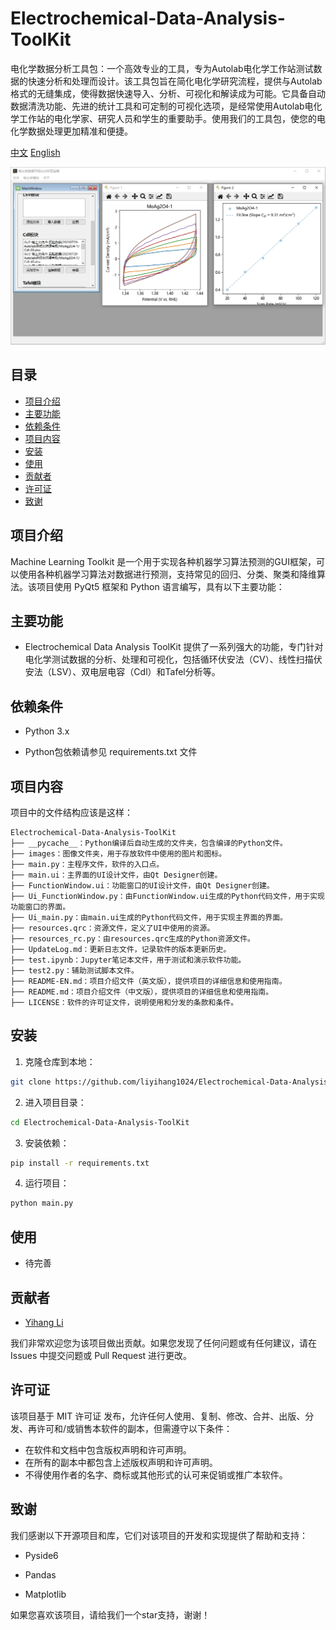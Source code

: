 # Electrochemical-Data-Analysis-ToolKit
电化学数据分析工具包：一个高效专业的工具，专为Autolab电化学工作站测试数据的快速分析和处理而设计。该工具包旨在简化电化学研究流程，提供与Autolab格式的无缝集成，使得数据快速导入、分析、可视化和解读成为可能。它具备自动数据清洗功能、先进的统计工具和可定制的可视化选项，是经常使用Autolab电化学工作站的电化学家、研究人员和学生的重要助手。使用我们的工具包，使您的电化学数据处理更加精准和便捷。

<div class="language-selector">
  <a href="README.md">中文</a>
  <a href="README-EN.md">English</a>
</div>

![图片](./images/usage.png)

## 目录

- [项目介绍](#项目介绍)
- [主要功能](#主要功能)
- [依赖条件](#依赖条件)
- [项目内容](#项目内容)
- [安装](#安装)
- [使用](#使用)
- [贡献者](#贡献者)
- [许可证](#许可证)
- [致谢](#致谢)


## 项目介绍

Machine Learning Toolkit 是一个用于实现各种机器学习算法预测的GUI框架，可以使用各种机器学习算法对数据进行预测，支持常见的回归、分类、聚类和降维算法。该项目使用 PyQt5 框架和 Python 语言编写，具有以下主要功能：

## 主要功能

- Electrochemical Data Analysis ToolKit 提供了一系列强大的功能，专门针对电化学测试数据的分析、处理和可视化，包括循环伏安法（CV）、线性扫描伏安法（LSV）、双电层电容（Cdl）和Tafel分析等。

## 依赖条件

- Python 3.x

- Python包依赖请参见 requirements.txt 文件

## 项目内容

项目中的文件结构应该是这样：

```
Electrochemical-Data-Analysis-ToolKit
├── __pycache__：Python编译后自动生成的文件夹，包含编译的Python文件。
├── images：图像文件夹，用于存放软件中使用的图片和图标。
├── main.py：主程序文件，软件的入口点。
├── main.ui：主界面的UI设计文件，由Qt Designer创建。
├── FunctionWindow.ui：功能窗口的UI设计文件，由Qt Designer创建。
├── Ui_FunctionWindow.py：由FunctionWindow.ui生成的Python代码文件，用于实现功能窗口的界面。
├── Ui_main.py：由main.ui生成的Python代码文件，用于实现主界面的界面。
├── resources.qrc：资源文件，定义了UI中使用的资源。
├── resources_rc.py：由resources.qrc生成的Python资源文件。
├── UpdateLog.md：更新日志文件，记录软件的版本更新历史。
├── test.ipynb：Jupyter笔记本文件，用于测试和演示软件功能。
├── test2.py：辅助测试脚本文件。
├── README-EN.md：项目介绍文件（英文版），提供项目的详细信息和使用指南。
├── README.md：项目介绍文件（中文版），提供项目的详细信息和使用指南。
├── LICENSE：软件的许可证文件，说明使用和分发的条款和条件。
```

## 安装

1. 克隆仓库到本地：

```bash
git clone https://github.com/liyihang1024/Electrochemical-Data-Analysis-ToolKit.git
```

2. 进入项目目录：

```bash
cd Electrochemical-Data-Analysis-ToolKit
```

3. 安装依赖：

```bash
pip install -r requirements.txt
```

4. 运行项目：
```bash
python main.py
```

## 使用

- 待完善

## 贡献者

- [Yihang Li](https://www.x-mol.com/groups/flygroup/people/18563)

我们非常欢迎您为该项目做出贡献。如果您发现了任何问题或有任何建议，请在 Issues 中提交问题或 Pull Request 进行更改。

## 许可证

该项目基于 MIT 许可证 发布，允许任何人使用、复制、修改、合并、出版、分发、再许可和/或销售本软件的副本，但需遵守以下条件：

- 在软件和文档中包含版权声明和许可声明。
- 在所有的副本中都包含上述版权声明和许可声明。
- 不得使用作者的名字、商标或其他形式的认可来促销或推广本软件。

## 致谢

我们感谢以下开源项目和库，它们对该项目的开发和实现提供了帮助和支持：

- Pyside6

- Pandas


- Matplotlib

如果您喜欢该项目，请给我们一个star支持，谢谢！
